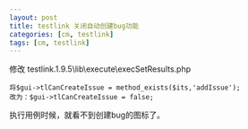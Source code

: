 ```yaml
---
layout: post
title: testlink 关闭自动创建bug功能
categories: [cm, testlink]
tags: [cm, testlink]
---
```



修改 testlink.1.9.5\lib\execute\execSetResults.php

```
将$gui->tlCanCreateIssue = method_exists($its,'addIssue');
改为：$gui->tlCanCreateIssue = false;
```

执行用例时候，就看不到创建bug的图标了。


